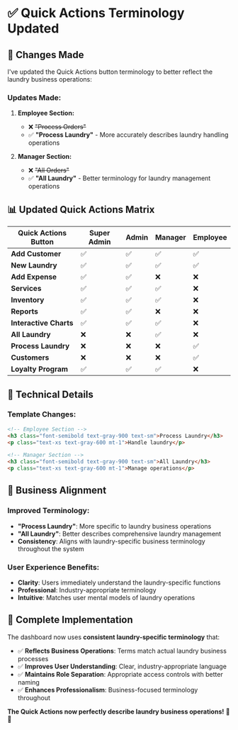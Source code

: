 # ✅ Quick Actions Terminology Updated

## 🎯 Changes Made

I've updated the Quick Actions button terminology to better reflect the laundry business operations:

### **Updates Made:**

1. **Employee Section:**
   - ❌ ~~"Process Orders"~~ 
   - ✅ **"Process Laundry"** - More accurately describes laundry handling operations

2. **Manager Section:**
   - ❌ ~~"All Orders"~~
   - ✅ **"All Laundry"** - Better terminology for laundry management operations

## 📊 Updated Quick Actions Matrix

| Quick Actions Button | Super Admin | Admin | Manager | Employee |
|---------------------|-------------|-------|---------|----------|
| **Add Customer** | ✅ | ✅ | ✅ | ✅ |
| **New Laundry** | ✅ | ✅ | ✅ | ✅ |
| **Add Expense** | ✅ | ✅ | ❌ | ❌ |
| **Services** | ✅ | ✅ | ✅ | ❌ |
| **Inventory** | ✅ | ✅ | ✅ | ❌ |
| **Reports** | ✅ | ✅ | ❌ | ❌ |
| **Interactive Charts** | ✅ | ✅ | ✅ | ❌ |
| **All Laundry** | ❌ | ❌ | ✅ | ❌ |
| **Process Laundry** | ❌ | ❌ | ❌ | ✅ |
| **Customers** | ❌ | ❌ | ❌ | ✅ |
| **Loyalty Program** | ✅ | ✅ | ✅ | ❌ |

## 🔧 Technical Details

### **Template Changes:**
```html
<!-- Employee Section -->
<h3 class="font-semibold text-gray-900 text-sm">Process Laundry</h3>
<p class="text-xs text-gray-600 mt-1">Handle laundry</p>

<!-- Manager Section -->
<h3 class="font-semibold text-gray-900 text-sm">All Laundry</h3>
<p class="text-xs text-gray-600 mt-1">Manage operations</p>
```

## 🏢 Business Alignment

### **Improved Terminology:**
- **"Process Laundry"**: More specific to laundry business operations
- **"All Laundry"**: Better describes comprehensive laundry management
- **Consistency**: Aligns with laundry-specific business terminology throughout the system

### **User Experience Benefits:**
- **Clarity**: Users immediately understand the laundry-specific functions
- **Professional**: Industry-appropriate terminology
- **Intuitive**: Matches user mental models of laundry operations

## 🎉 Complete Implementation

The dashboard now uses **consistent laundry-specific terminology** that:

- ✅ **Reflects Business Operations**: Terms match actual laundry business processes
- ✅ **Improves User Understanding**: Clear, industry-appropriate language
- ✅ **Maintains Role Separation**: Appropriate access controls with better naming
- ✅ **Enhances Professionalism**: Business-focused terminology throughout

**The Quick Actions now perfectly describe laundry business operations!** 🧺✨
